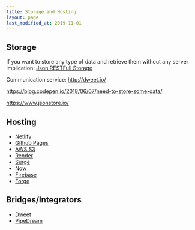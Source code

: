 ```yaml
---
title: Storage and Hosting
layout: page
last_modified_at: 2019-11-01
---
```


## Storage

If you want to store any type of data and retrieve them without any server implication: [Json RESTFull Storage](https://jsonbin.org/)

Communication service: http://dweet.io/

https://blog.codepen.io/2018/06/07/need-to-store-some-data/

https://www.jsonstore.io/

## Hosting

- [Netlify](https://www.netlify.com/)
- [Github Pages](https://pages.github.com/)
- [AWS S3](https://aws.amazon.com/s3/)
- [Render](https://render.com/)
- [Surge](https://surge.sh/)
- [Now](https://zeit.co/home)
- [Firebase](https://firebase.google.com/)
- [Forge](https://getforge.com/)

## Bridges/Integrators

- [Dweet](http://dweet.io/)
- [PipeDream](https://pipedream.com/)